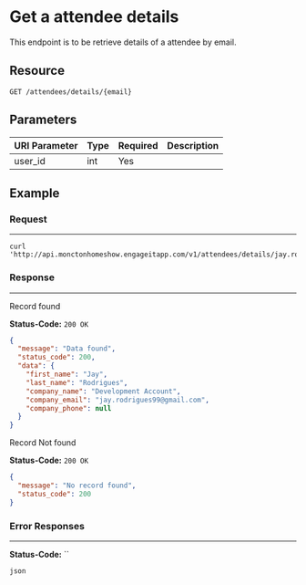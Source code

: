 # Get a attendee details

This endpoint is to be retrieve details of a attendee by email.

## Resource

```
GET /attendees/details/{email}
```

## Parameters

URI Parameter | Type | Required | Description
:------------ | :--- | :------- | :----------
user_id       | int  | Yes

## Example

### Request

--------------------------------------------------------------------------------

```curl
curl 'http://api.monctonhomeshow.engageitapp.com/v1/attendees/details/jay.rodrigues99@gmail.com'
```

### Response

--------------------------------------------------------------------------------
Record found

**Status-Code:** `200 OK`

```json
{
  "message": "Data found",
  "status_code": 200,
  "data": {
    "first_name": "Jay",
    "last_name": "Rodrigues",
    "company_name": "Development Account",
    "company_email": "jay.rodrigues99@gmail.com",
    "company_phone": null
  }
}
```

Record Not found

**Status-Code:** `200 OK`

```json
{
  "message": "No record found",
  "status_code": 200
}
```
### Error Responses

--------------------------------------------------------------------------------

**Status-Code:** ``

`json`
